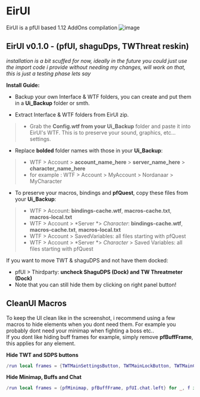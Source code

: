 # EirUI
EirUI is a pfUI based 1.12 AddOns compilation
![image](https://github.com/user-attachments/assets/d9411004-fa36-4524-b9b9-ce1314c43308)


## EirUI v0.1.0 - (pfUI, shaguDps, TWThreat reskin)
 *installation is a bit scuffed for now, ideally in the future you could just use the import code i provide without needing my changes, will work on that, this is just a testing phase lets say*

**Install Guide:**
* Backup your own Interface & WTF folders, you can create and put them in a **Ui_Backup** folder or smth.

* Extract Interface & WTF folders from EirUI zip.
>  * Grab the **Config.wtf from your Ui_Backup** folder and paste it into EirUI's WTF. This is to preserve your sound, graphics, etc... settings.

* Replace **bolded** folder names with those in your **Ui_Backup**:
>  * WTF > Account > **account_name_here** > **server_name_here** > **character_name_here**
>  * for example : WTF > Account > MyAccount > Nordanaar > MyCharacter

* To preserve your macros, bindings and **pfQuest**, copy these files from your **Ui_Backup**:
>  * WTF > Account: **bindings-cache.wtf**, **macros-cache.txt**, **macros-local.txt**
>  * WTF > Account > *Server *> *Character*: **bindings-cache.wtf**, **macros-cache.txt**, **macros-local.txt**
>  * WTF > Account > SavedVariables: all files starting with pfQuest
>  * WTF > Account > *Server *> *Character* > Saved Variables: all files starting with pfQuest

If you want to move TWT & shaguDPS and not have them docked:
* pfUI > Thirdparty: **uncheck ShaguDPS (Dock) and TW Threatmeter (Dock)**
* Note that you can still hide them by clicking on right panel button!

## CleanUI Macros
To keep the UI clean like in the screenshot, i recommend using a few macros to hide elements when you dont need them. For example you probably dont need your minimap when fighting a boss etc.. \
If you dont like hiding buff frames for example, simply remove **pfBuffFrame**, this applies for any element.

**Hide TWT and SDPS buttons**
```lua
/run local frames = {TWTMainSettingsButton, TWTMainLockButton, TWTMainCloseButton} for _, f in pairs(frames) do if f:IsShown() then f:Hide() else f:Show() end end
```

**Hide Minimap, Buffs and Chat**
```lua
/run local frames = {pfMinimap, pfBuffFrame, pfUI.chat.left} for _, f in pairs(frames) do if f:IsShown() then f:Hide() else f:Show() end end
```
